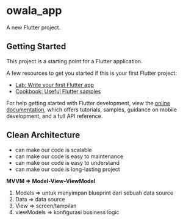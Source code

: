 # owala_app

A new Flutter project.

## Getting Started

This project is a starting point for a Flutter application.

A few resources to get you started if this is your first Flutter project:

- [Lab: Write your first Flutter app](https://docs.flutter.dev/get-started/codelab)
- [Cookbook: Useful Flutter samples](https://docs.flutter.dev/cookbook)

For help getting started with Flutter development, view the
[online documentation](https://docs.flutter.dev/), which offers tutorials,
samples, guidance on mobile development, and a full API reference.

## Clean Architecture
- can make our code is scalable
- can make our code is easy to maintenance
- can make our code is easy to understand
- can make our code is long-lasting project

**MVVM => Model-View-ViewModel**

1. Models => untuk menyimpan blueprint dari sebuah data source
2. Data => data source
3. View => screen/tampilan
4. viewModels => konfigurasi business logic